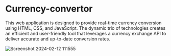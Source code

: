 # Currency-convertor

This web application is designed to provide real-time currency conversion using HTML, CSS, and JavaScript. The dynamic trio of technologies creates an efficient and user-friendly tool that leverages a currency exchange API to deliver accurate and up-to-date conversion rates.

![Screenshot 2024-02-12 111555](https://github.com/SakshiNagare2004/Rock-paper-scissors-game/assets/144937900/bb62b48e-8015-404a-808b-0f029e1e3f84)
